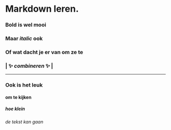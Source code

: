 # Markdown leren.

### **Bold** is wel mooi
### Maar *italic* ook
### Of wat dacht je er van om ze te 
###  	**| :sparkles: *combineren* :sparkles: |**

---

### Ook is het leuk
#### om te kijken
##### hoe klein 
###### de tekst kan gaan
 


